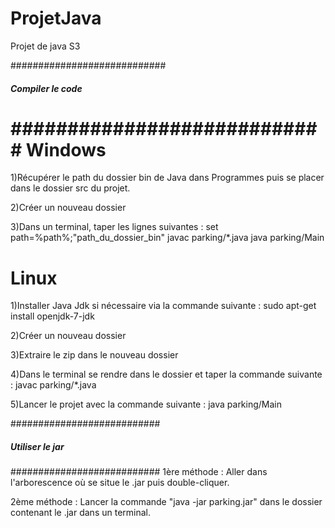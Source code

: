 ProjetJava
==========

Projet de java S3

############################
##### Compiler le code #####
############################
Windows
==========
1)Récupérer le path du dossier bin de Java dans Programmes puis se placer dans le dossier src du projet.

2)Créer un nouveau dossier

3)Dans un terminal, taper les lignes suivantes :
set path=%path%;"path_du_dossier_bin"
javac parking/*.java
java parking/Main

Linux
==========
1)Installer Java Jdk si nécessaire via la commande suivante :
sudo apt-get install openjdk-7-jdk

2)Créer un nouveau dossier

3)Extraire le zip dans le nouveau dossier

4)Dans le terminal se rendre dans le dossier et taper la commande suivante :
javac parking/*.java

5)Lancer le projet avec la commande suivante :
java parking/Main

###########################
##### Utiliser le jar #####
###########################
1ère méthode :
Aller dans l'arborescence où se situe le .jar puis double-cliquer.

2ème méthode :
Lancer la commande "java -jar parking.jar" dans le dossier contenant le .jar dans un terminal.
